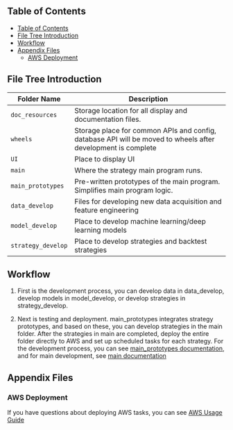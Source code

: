 ## Table of Contents

- [Table of Contents](#table-of-contents)
- [File Tree Introduction](#file-tree-introduction)
- [Workflow](#workflow)
- [Appendix Files](#appendix-files)
  - [AWS Deployment](#aws-deployment)

## File Tree Introduction

| Folder Name        | Description                                                                                                  |
| ------------------ | ------------------------------------------------------------------------------------------------------------ |
| `doc_resources`    | Storage location for all display and documentation files.                                                    |
| `wheels`           | Storage place for common APIs and config, database API will be moved to wheels after development is complete |
| `UI`               | Place to display UI                                                                                          |
| `main`             | Where the strategy main program runs.                                                                        |
| `main_prototypes`  | Pre-written prototypes of the main program. Simplifies main program logic.                                   |
| `data_develop`     | Files for developing new data acquisition and feature engineering                                            |
| `model_develop`    | Place to develop machine learning/deep learning models                                                       |
| `strategy_develop` | Place to develop strategies and backtest strategies                                                          |

## Workflow

1. First is the development process, you can develop data in data_develop, develop models in model_develop, or develop strategies in strategy_develop.

2. Next is testing and deployment. main_prototypes integrates strategy prototypes, and based on these, you can develop strategies in the main folder. After the strategies in main are completed, deploy the entire folder directly to AWS and set up scheduled tasks for each strategy. For the development process, you can see [main_prototypes documentation](main_prototypes/prototypes.md), and for main development, see [main documentation](main/main.md)

## Appendix Files

### AWS Deployment

If you have questions about deploying AWS tasks, you can see [AWS Usage Guide](doc_resources/AWS_guide.md)
